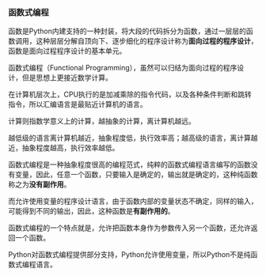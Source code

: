 ### 函数式编程

函数是Python内建支持的一种封装，将大段的代码拆分为函数，通过一层层的函数调用，这种层层分解自顶向下、逐步细化的程序设计称为**面向过程的程序设计**，函数是面向过程程序设计的基本单元。

函数式编程（Functional Programming），虽然可以归结为面向过程的程序设计，但是思想上更接近数学计算。

在计算机层次上，CPU执行的是加减乘除的指令代码，以及各种条件判断和跳转指令，所以汇编语言是最贴近计算机的语言。

计算则指数学意义上的计算，越抽象的计算，离计算机越远。

越低级的语言离计算机越近，抽象程度低，执行效率高；越高级的语言，离计算越近，抽象程度越高，执行效率越低。

函数式编程是一种抽象程度很高的编程范式，纯粹的函数式编程语言编写的函数没有变量，因此，任意一个函数，只要输入是确定的，输出就是确定的，这种纯函数称之为**没有副作用**。

而允许使用变量的程序设计语言，由于函数内部的变量状态不确定，同样的输入，可能得到不同的输出，因此，这种函数是**有副作用的**。

函数式编程的一个特点就是，允许把函数本身作为参数传入另一个函数，还允许返回一个函数。

Python对函数式编程提供部分支持，Python允许使用变量，所以Python不是纯函数式编程语言。

